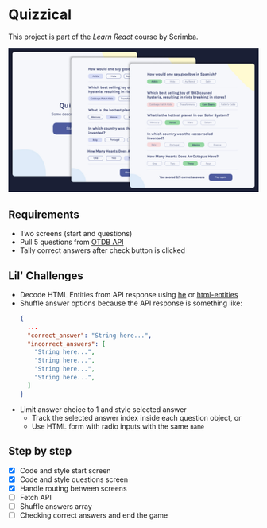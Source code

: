 # Quizzical

This project is part of the _Learn React_ course by Scrimba.

![Quizzical screenshots](./public/quizzical.jpg)

## Requirements

- Two screens (start and questions)
- Pull 5 questions from [OTDB API](https://opentdb.com/api_config.php)
- Tally correct answers after check button is clicked

## Lil' Challenges

- Decode HTML Entities from API response using [he](https://www.npmjs.com/package/he) or [html-entities](https://www.npmjs.com/package/html-entities)
- Shuffle answer options because the API response is something like:
  ```json
  {
    ...
    "correct_answer": "String here...",
    "incorrect_answers": [
      "String here...",
      "String here...",
      "String here...",
      "String here...",
    ]
  }
  ```
- Limit answer choice to 1 and style selected answer
  - Track the selected answer index inside each question object, or
  - Use HTML form with radio inputs with the same `name`

## Step by step

- [x] Code and style start screen
- [x] Code and style questions screen
- [x] Handle routing between screens
- [ ] Fetch API
- [ ] Shuffle answers array
- [ ] Checking correct answers and end the game
